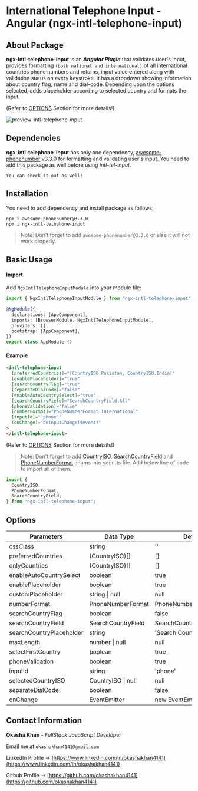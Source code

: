 # International Telephone Input - Angular (ngx-intl-telephone-input)

## About Package

**ngx-intl-telephone-input** is an **_Angular Plugin_** that validates user's input, provides formatting `(both national and international)` of all international countries phone numbers and returns, input value entered along with validation status on every keystroke. It has a dropdown showing information about country flag, name and dial-code. Depending uopn the options selected, adds placeholder according to selected country and formats the input.

(Refer to [OPTIONS](https://github.com/okashakhan4141/ngx-intel-telephone-input/blob/master/projects/ngx-intl-telephone-input/README.md#options) Section for more details!)

![preview-intl-telephone-input](https://user-images.githubusercontent.com/71649242/190262842-94e5d702-e519-470d-818c-b08172ea8ee5.PNG)

## Dependencies

**ngx-intl-telephone-input** has only one dependency, [awesome-phonenumber](https://www.npmjs.com/package/awesome-phonenumber) v3.3.0 for formatting and validating user's input. You need to add this package as well before using _intl-tel-input_.

`You can check it out as well!`

## Installation

You need to add dependency and install package as follows:

```
npm i awesome-phonenumber@3.3.0
npm i ngx-intl-telephone-input
```

> Note: Don't forget to add `awesome-phonenumber@3.3.0` or else it will not work properly.

## Basic Usage

#### Import

Add `NgxIntlTelephoneInputModule` into your module file:

```typescript
import { NgxIntlTelephoneInputModule } from "ngx-intl-telephone-input";
```

```typescript
@NgModule({
  declarations: [AppComponent],
  imports: [BrowserModule, NgxIntlTelephoneInputModule],
  providers: [],
  bootstrap: [AppComponent],
})
export class AppModule {}
```

#### Example

```html
<intl-telephone-input
  [preferredCountries]="[CountryISO.Pakistan, CountryISO.India]"
  [enablePlaceholder]="true"
  [searchCountryFlag]="true"
  [separateDialCode]="false"
  [enableAutoCountrySelect]="true"
  [searchCountryField]="SearchCountryField.All"
  [phoneValidation]="false"
  [numberFormat]="PhoneNumberFormat.International"
  [inputId]="'phone'"
  (onChange)="onInputChange($event)"
>
</intl-telephone-input>
```

(Refer to [OPTIONS](https://github.com/okashakhan4141/ngx-intel-telephone-input/blob/master/projects/ngx-intl-telephone-input/README.md#options) Section for more details!)

> Note: Don't forget to add [CountryISO](https://github.com/okashakhan4141/ngx-intel-telephone-input/blob/master/projects/ngx-intl-telephone-input/src/data/country-iso.enum.ts), [SearchCountryField](https://github.com/okashakhan4141/ngx-intel-telephone-input/blob/master/projects/ngx-intl-telephone-input/src/data/searchCountryField.enum.ts) and [PhoneNumberFormat](https://github.com/okashakhan4141/ngx-intel-telephone-input/blob/master/projects/ngx-intl-telephone-input/src/data/phoneNumberFormat.enum.ts) enums into your .ts file. Add below line of code to import all of them.

```typescript
import {
  CountryISO,
  PhoneNumberFormat,
  SearchCountryField,
} from "ngx-intl-telephone-input";
```

## Options

| Parameters               | Data Type          | Default Value                   | Description |
| ------------------------ | ------------------ | ------------------------------- | ----------- |
| cssClass                 | string             | ''                              |             |
| preferredCountries       | (CountryISO)[]     | []                              |             |
| onlyCountries            | (CountryISO)[]     | []                              |             |
| enableAutoCountrySelect  | boolean            | true                            |             |
| enablePlaceholder        | boolean            | true                            |             |
| customPlaceholder        | string \| null     | null                            |             |
| numberFormat             | PhoneNumberFormat  | PhoneNumberFormat.International |             |
| searchCountryFlag        | boolean            | false                           |             |
| searchCountryField       | SearchCountryField | SearchCountryField.All          |             |
| searchCountryPlaceholder | string             | 'Search Country'                |             |
| maxLength                | number \| null     | null                            |             |
| selectFirstCountry       | boolean            | true                            |             |
| phoneValidation          | boolean            | true                            |             |
| inputId                  | string             | 'phone'                         |             |
| selectedCountryISO       | CountryISO \| null | null                            |             |
| separateDialCode         | boolean            | false                           |             |
| onChange                 | EventEmitter<any>  | new EventEmitter<any>()         |             |

## Contact Information

**Okasha Khan** - _FullStack JavaScript Developer_

Email me at `okashakhan4141@gmail.com`

LinkedIn Profile -> [https://www.linkedin.com/in/okashakhan4141](https://www.linkedin.com/in/okashakhan4141)

Github Profile -> [https://github.com/okashakhan4141](https://github.com/okashakhan4141)
